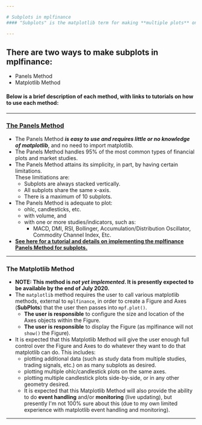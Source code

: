 ```yaml
---

# Subplots in mplfinance
#### "Subplots" is the matplotlib term for making **multiple plots** on the same figure.

---
```


## There are two ways to make subplots in mplfinance:
- Panels Method
- Matplotlib Method
#### Below is a brief description of each method, with links to tutorials on how to use each method:

---
### [The Panels Method](https://github.com/matplotlib/mplfinance/blob/master/examples/panels.ipynb)
* The Panels Method ***is easy to use and requires little or no knowledge of matplotlib***, and no need to import matplotlib.
* The Panels Method handles 95% of the most common types of financial plots and market studies.
* The Panels Method attains its simplicity, in part, by having certain limitations.<br>These limitiations are:
   - Subplots are always stacked vertically.
   - All subplots share the same x-axis.
   - There is a maximum of 10 subplots.
* The Panels Method is adequate to plot:
  - ohlc, candlesticks, etc.
  - with volume, and 
  - with one or more studies/indicators, such as:
    - MACD, DMI, RSI, Bollinger, Accumulation/Distribution Oscillator, Commodity Channel Index, Etc.
* [**See here for a tutorial and details on implementing the mplfinance Panels Method for subplots.**](https://github.com/matplotlib/mplfinance/blob/master/examples/panels.ipynb)

---

### The Matplotlib Method
* **NOTE: This method is _not yet implemented_.  It is presently expected to be available by the end of July 2020.**
* The `matplotlib` method requires the user to call various matplotlib methods, external to `mplfinance`, in order to create a Figure and Axes (**SubPlots**) that the user then passes into `mpf.plot()`.
  - **The user is responsible** to configure the size and location of the Axes objects within the Figure.
  - **The user is responsible** to display the Figure (as mplfinance will not `show()` the Figure).
* It is expected that this Matplotlib Method will give the user enough full control over the Figure and Axes to do whatever they want to do that matplotlib can do.  This includes:
  - plotting additional data (such as study data from multiple studies, trading signals, etc.) on as many subplots as desired.
  - plotting multiple ohlc/candlestick plots on the same axes.
  - plotting multiple candlestick plots side-by-side, or in any other geometry desired.
  - It is expected that this Matplotlib Method will also provide the ability to do **event handling** and/or **monitoring** (live updating), but presently I'm not 100% sure about this (due to my own limited experience with matplotlib event handling and monitoring).
---
